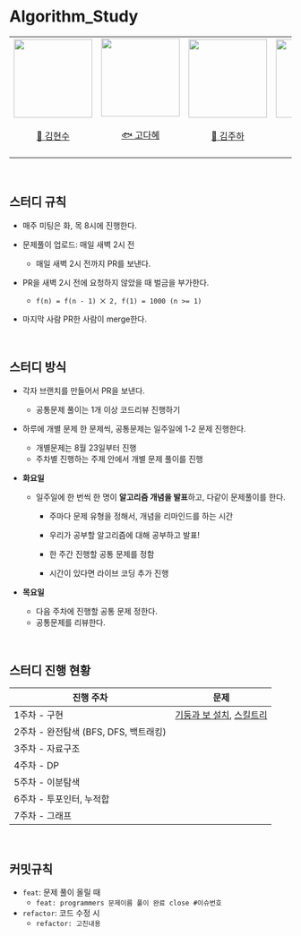 # Algorithm_Study
<table>
    <tr>
        <td height="140px" align="center"> <a href="https://github.com/footdev">
            <img src="https://avatars.githubusercontent.com/footdev" width="140px" /> <br><br> 👑 김현수 <br> <br></td>
        <td height="140px" align="center"> <a href="https://github.com/KodaHye">
            <img src="https://avatars.githubusercontent.com/KodaHye" width="140px" /> <br><br> 🐟 고다혜 <br><br></td>
        <td height="140px" align="center"> <a href="https://github.com/Holdm2t1ght">
            <img src="https://avatars.githubusercontent.com/Holdm2t1ght" width="140px" /> <br><br> 🎀 김주하 <br><br></td>
        <td height="140px" align="center"> <a href="https://github.com/sseq007">
            <img src="https://avatars.githubusercontent.com/sseq007" width="140px" /> <br><br> 🐲 신준호 <br> <br></td>
        <td height="140px" align="center"> <a href="https://github.com/gudtjr2949">
            <img src="https://avatars.githubusercontent.com/gudtjr2949" width="140px" /> <br><br> 🐰 이형석 <br> <br></td>
    </tr>
</table>

<br>

## 스터디 규칙

* 매주 미팅은 화, 목 8시에 진행한다.
* 문제풀이 업로드: 매일 새벽 2시 전
  * 매일 새벽 2시 전까지 PR를 보낸다.
* PR을 새벽 2시 전에 요청하지 않았을 때 벌금을 부가한다.
  * `f(n) = f(n - 1) ⨉ 2, f(1) = 1000 (n >= 1)`

* 마지막 사람 PR한 사람이 merge한다.


<br>

## 스터디 방식

* 각자 브랜치를 만들어서 PR을 보낸다.

  * 공통문제 풀이는 1개 이상 코드리뷰 진행하기

* 하루에 개별 문제 한 문제씩, 공통문제는 일주일에 1-2 문제 진행한다.

  * 개별문제는 8월 23일부터 진행
  * 주차별 진행하는 주제 안에서 개별 문제 풀이를 진행

* **화요일**

  * 일주일에 한 번씩 한 명이 **알고리즘 개념을 발표**하고, 다같이 문제풀이를 한다.

    * 주마다 문제 유형을 정해서, 개념을 리마인드를 하는 시간

    * 우리가 공부할 알고리즘에 대해 공부하고 발표!
    * 한 주간 진행할 공통 문제를 정함
    * 시간이 있다면 라이브 코딩 추가 진행

* **목요일**

  * 다음 주차에 진행할 공통 문제 정한다.
  * 공통문제를 리뷰한다.


<br>

##  스터디 진행 현황

| 진행 주차                       | 문제                                                                                                                                                   |
|-----------------------------|------------------------------------------------------------------------------------------------------------------------------------------------------|
| 1주차 - 구현                    | [기둥과 보 설치](https://school.programmers.co.kr/learn/courses/30/lessons/60061), [스킬트리](https://school.programmers.co.kr/learn/courses/30/lessons/49993) |
| 2주차 - 완전탐색 (BFS, DFS, 백트래킹) |                                                                                                                                                      |
| 3주차 - 자료구조                  |                                                                                                                                                      |
| 4주차 - DP                    |                                                                                                                                                      |
| 5주차 - 이분탐색                  |                                                                                                                                                      |
| 6주차 - 투포인터, 누적합             |                                                                                                                                                      |
| 7주차 - 그래프                   |                                                                                                                                                      |

<br>


## 커밋규칙

* `feat`: 문제 풀이 올릴 때
  * `feat: programmers 문제이름 풀이 완료 close #이슈번호`
* `refactor`: 코드 수정 시
  * `refactor: 고친내용`
